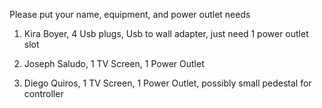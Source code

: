 Please put your name, equipment, and power outlet needs

1. Kira Boyer, 4 Usb plugs, Usb to wall adapter, just need 1 power outlet slot

2. Joseph Saludo, 1 TV Screen, 1 Power Outlet 

3. Diego Quiros, 1 TV Screen, 1 Power Outlet, possibly small pedestal for controller
